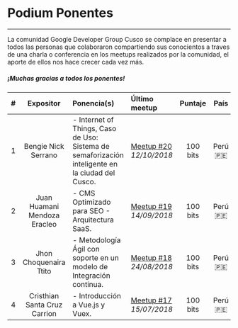 # Podium Ponentes
---------------
La comunidad Google Developer Group Cusco se complace en presentar a todos las personas que colaboraron compartiendo sus conocientos a traves de una charla o conferencia en los meetups realizados por la comunidad, el aporte de ellos nos hace crecer cada vez más. 

##### ¡Muchas gracias a todos los ponentes!

| # | Expositor | Ponencia(s) | Último meetup | Puntaje | País |
| :--------: | :--------: | :--------- | :--------- | :--------: | :--------: |
| 1   | Bengie Nick Serrano   | - Internet of Things, Caso de Uso: Sistema de semaforización inteligente en la ciudad del Cusco. | [Meetup #20](https://github.com/GDG-Cusco/MeetUp/tree/master/Meetup-20)<br/> *12/10/2018* | 100 bits | Perú 🇵🇪
| 2   | Juan Huamani Mendoza Eracleo   | - CMS Optimizado para SEO - Arquitectura SaaS. | [Meetup #19](https://github.com/GDG-Cusco/MeetUp/tree/master/Meetup-19)<br/> *14/09/2018* | 100 bits | Perú 🇵🇪
| 3   | Jhon Choquenaira Ttito   | - Metodología Ágil con soporte en un modelo de Integración continua. | [Meetup #18](https://github.com/GDG-Cusco/Meettup/tree/master/Meetup-18)<br/> *24/08/2018* | 100 bits | Perú 🇵🇪|
| 4 | Cristhian Santa Cruz Carrion | - Introducción a Vue.js y Vuex. | [Meetup #17](https://github.com/GDG-Cusco/Meettup/tree/master/Meetup-17)<br/> *15/07/2018* | 100 bits| Perú 🇵🇪 |
